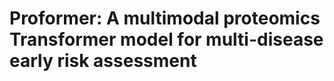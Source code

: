 Proformer: A multimodal proteomics Transformer model for multi-disease early risk assessment  
===

![]()
